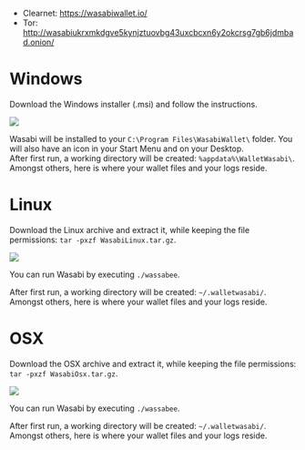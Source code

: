 - Clearnet: https://wasabiwallet.io/
- Tor: http://wasabiukrxmkdgve5kynjztuovbg43uxcbcxn6y2okcrsg7gb6jdmbad.onion/

# Windows

Download the Windows installer (.msi) and follow the instructions.

![](https://imgur.com/Q3o9DBB.png)

Wasabi will be installed to your `C:\Program Files\WasabiWallet\` folder. You will also have an icon in your Start Menu and on your Desktop.  
After first run, a working directory will be created: `%appdata%\WalletWasabi\`. Amongst others, here is where your wallet files and your logs reside.

# Linux

Download the Linux archive and extract it, while keeping the file permissions: `tar -pxzf WasabiLinux.tar.gz`.

![](https://imgur.com/iZXWBAl.png)

You can run Wasabi by executing `./wassabee`.

After first run, a working directory will be created: `~/.walletwasabi/`. Amongst others, here is where your wallet files and your logs reside.

# OSX

Download the OSX archive and extract it, while keeping the file permissions: `tar -pxzf WasabiOsx.tar.gz`.

![](https://imgur.com/jpnKad7.png)

You can run Wasabi by executing `./wassabee`.

After first run, a working directory will be created: `~/.walletwasabi/`. Amongst others, here is where your wallet files and your logs reside.
